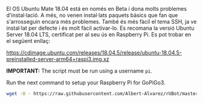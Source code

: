 El OS Ubuntu Mate 18.04 está en només en Beta i dona molts problemes d'instal·lació. A més, no venen instal·lats paquets bàsics que fan que s'arrosseguin encara més problemes. També és més fàcil el tema SSH, ja ve instal·lat per defecte i és molt fàcil activar-lo. Es recomana la versió Ubuntu Server 18.04 LTS, certificat per al seu ús en Raspberry Pi. Es pot trobar en el següent enllaç:

https://cdimage.ubuntu.com/releases/18.04.5/release/ubuntu-18.04.5-preinstalled-server-arm64+raspi3.img.xz

**IMPORTANT:** The script must be run using a username `pi`.

Run the next command to setup your Raspberry Pi for GoPiGo3.

```bash
wget -O - https://raw.githubusercontent.com/Albert-Alvarez/rUBot/master/setup.sh | sudo bash
```
